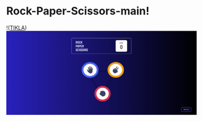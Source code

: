 # Rock-Paper-Scissors-main!
!([TIKLA](https://omercinar00.github.io/Rock-Paper-Scissors/))
![Rock-Paper-Scissors](Animation.gif)
